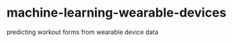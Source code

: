 machine-learning-wearable-devices
=================================

predicting workout forms from wearable device data
